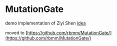# MutationGate
demo implementation of Ziyi Shen [idea](https://www.linkedin.com/posts/ziyishen1984_after-days-of-researching-i-am-happy-to-activity-7153106597718740992-cGOZ/?utm_source=share&utm_medium=member_desktop)

moved to [https://github.com/rbmm/MutationGate/](https://github.com/rbmm/MutationGate/)
